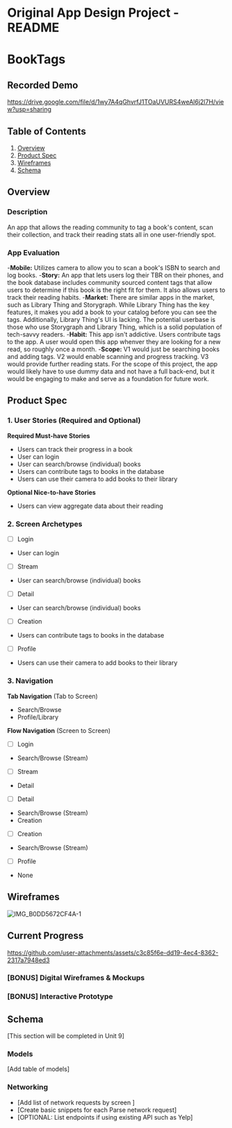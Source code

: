 Original App Design Project - README 
===

# BookTags

## Recorded Demo

https://drive.google.com/file/d/1wy7A4qGhvrfJ1TOaUVURS4weAl6j2l7H/view?usp=sharing 

## Table of Contents

1. [Overview](#Overview)
2. [Product Spec](#Product-Spec)
3. [Wireframes](#Wireframes)
4. [Schema](#Schema)

## Overview

### Description

An app that allows the reading community to tag a book's content, scan their collection, and track their reading stats all in one user-friendly spot.

### App Evaluation
-**Mobile:** Utilizes camera to allow you to scan a book's ISBN to search and log books.
-**Story:** An app that lets users log their TBR on their phones, and the book database includes community sourced content tags that allow users to determine if this book is the right fit for them. It also allows users to track their reading habits.
-**Market:** There are similar apps in the market, such as Library Thing and Storygraph. While Library Thing has the key features, it makes you add a book to your catalog before you can see the tags. Additionally, Library Thing's UI is lacking. The potential userbase is those who use Storygraph and Library Thing, which is a solid population of tech-savvy readers.
-**Habit:** This app isn't addictive. Users contribute tags to the app. A user would open this app whenver they are looking for a new read, so roughly once a month.
-**Scope:** V1 would just be searching books and adding tags. V2 would enable scanning and progress tracking. V3 would provide further reading stats. For the scope of this project, the app would likely have to use dummy data and not have a full back-end, but it would be engaging to make and serve as a foundation for future work.

## Product Spec

### 1. User Stories (Required and Optional)

**Required Must-have Stories**

* Users can track their progress in a book
* User can login
* User can search/browse (individual) books
* Users can contribute tags to books in the database
* Users can use their camera to add books to their library


**Optional Nice-to-have Stories**

* Users can view aggregate data about their reading


### 2. Screen Archetypes 
- [ ] Login
* User can login
- [ ] Stream
* User can search/browse (individual) books
- [ ] Detail
* User can search/browse (individual) books
- [ ] Creation
* Users can contribute tags to books in the database
- [ ] Profile
* Users can use their camera to add books to their library

### 3. Navigation

**Tab Navigation** (Tab to Screen)

* Search/Browse
* Profile/Library

**Flow Navigation** (Screen to Screen)

- [ ] Login
* Search/Browse (Stream)
- [ ] Stream
* Detail
- [ ] Detail
* Search/Browse (Stream)
* Creation
- [ ] Creation
* Search/Browse (Stream)
- [ ] Profile
* None

## Wireframes

![IMG_B0DD5672CF4A-1](https://github.com/user-attachments/assets/098649c0-9da3-4dff-a981-003f74a6981a)


## Current Progress


https://github.com/user-attachments/assets/c3c85f6e-dd19-4ec4-8362-2317a7948ed3



### [BONUS] Digital Wireframes & Mockups

### [BONUS] Interactive Prototype

## Schema 

[This section will be completed in Unit 9]

### Models

[Add table of models]

### Networking

- [Add list of network requests by screen ]
- [Create basic snippets for each Parse network request]
- [OPTIONAL: List endpoints if using existing API such as Yelp]


